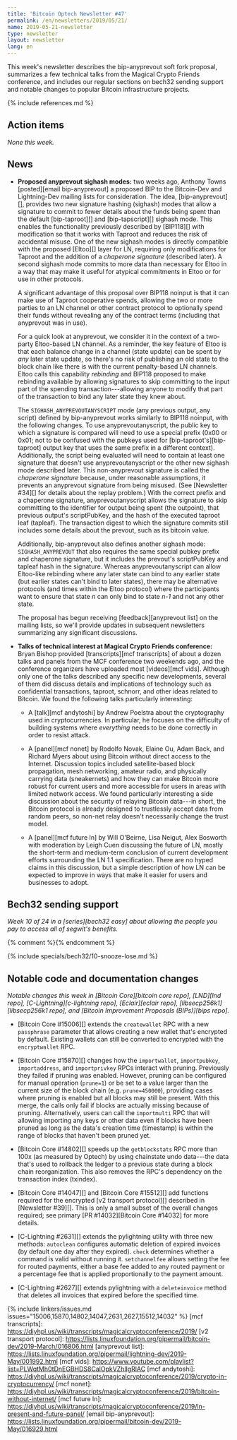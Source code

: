 ```yaml
---
title: 'Bitcoin Optech Newsletter #47'
permalink: /en/newsletters/2019/05/21/
name: 2019-05-21-newsletter
type: newsletter
layout: newsletter
lang: en
---
```

This week's newsletter describes the bip-anyprevout soft fork proposal, summarizes
a few technical talks from the Magical Crypto Friends conference, and
includes our regular sections on bech32 sending support and notable
changes to popular Bitcoin infrastructure projects.

{% include references.md %}

## Action items

*None this week.*

## News

- **Proposed anyprevout sighash modes:** two weeks ago, Anthony Towns
  [posted][email bip-anyprevout] a proposed BIP to the Bitcoin-Dev and Lightning-Dev mailing
  lists for consideration.  The idea, [bip-anyprevout][], provides two
  new signature hashing (sighash) modes that allow a signature to commit
  to fewer details about the funds being spent than the default
  [bip-taproot][] and [bip-tapscript][] sighash mode.  This enables the
  functionality previously described by [BIP118][] with modification so
  that it works with Taproot and reduces the risk of accidental misuse.  One of
  the new sighash modes is
  directly compatible with the proposed [Eltoo][] layer for LN,
  requiring only modifications for Taproot and the addition of a
  *chaperone signature* (described later).  A second sighash mode
  commits to more data than necessary for Eltoo in a way that may make
  it useful for atypical commitments in Eltoo or for use in other protocols.

    A significant advantage of this proposal over BIP118 noinput is that
    it can make use of Taproot cooperative spends, allowing the two or
    more parties to an LN channel or other contract protocol to optionally spend
    their funds without revealing any of the contract terms (including
    that anyprevout was in use).

    For a quick look at anyprevout, we consider it in the context of a
    two-party Eltoo-based LN channel.  As a reminder, the key feature of
    Eltoo is that each balance change in a channel (state update) can be
    spent by *any* later state update, so there's no risk of publishing an
    old state to the block chain like there is with the current
    penalty-based LN channels.  Eltoo calls this capability *rebinding*
    and BIP118 proposed to make rebinding available by allowing
    signatures to skip committing to the input part of the spending
    transaction---allowing anyone to modify that part of the
    transaction to bind any later state they knew about.

    The `SIGHASH_ANYPREVOUTANYSCRIPT` mode (any previous output, any
    script) defined by bip-anyprevout works similarly to BIP118 noinput,
    with the following changes.  To use anyprevoutanyscript, the public
    key to which a signature is compared will need to use a special
    prefix (0x00 or 0x01; not to be confused with the pubkeys used for
    [bip-taproot's][bip-taproot] output key that uses the same prefix in
    a different context).  Additionally, the script being evaluated will
    need to contain at least one signature that doesn't use
    anyprevoutanyscript or the other new sighash mode described later.
    This non-anyprevout signature is called the *chaperone signature*
    because, under reasonable assumptions, it prevents an anyprevout
    signature from being misused.  (See [Newsletter #34][] for details
    about the replay problem.)  With the correct prefix and a chaperone
    signature, anyprevoutanyscript allows the signature to skip
    committing to the identifier for output being spent (the outpoint),
    that previous output's scriptPubKey, and the hash of the executed
    taproot leaf (tapleaf).  The transaction digest to which the signature commits still includes
    some details about the prevout, such as its bitcoin value.

    Additionally, bip-anyprevout also defines another sighash mode:
    `SIGHASH_ANYPREVOUT` that also requires the same special pubkey
    prefix and chaperone signature, but it includes the prevout's
    scriptPubKey and tapleaf hash in the signature.  Whereas
    anyprevoutanyscript can allow Eltoo-like rebinding where any later
    state can bind to any earlier state (but earlier states can't bind
    to later states), there may be alternative protocols (and times
    within the Eltoo protocol) where the participants want to ensure
    that state *n* can only bind to state *n-1* and not any other state.

    The proposal has begun receiving [feedback][anyprevout list] on the
    mailing lists, so we'll provide updates in subsequent newsletters
    summarizing any significant discussions.

- **Talks of technical interest at Magical Crypto Friends conference:**
  Bryan Bishop provided [transcripts][mcf transcripts] of about a dozen
  talks and panels from the MCF conference two weekends ago, and the
  conference organizers have uploaded most [videos][mcf vids].  Although
  only one of the talks described any specific new developments, several
  of them did discuss details and implications of technology such as
  confidential transactions, taproot, schnorr, and other ideas related
  to Bitcoin.  We found the following talks particularly interesting:

    - A [talk][mcf andytoshi] by Andrew Poelstra about the cryptography used in
      cryptocurrencies.  In particular, he focuses on the difficulty of
      building systems where *everything* needs to be done correctly in
      order to resist attack.

    - A [panel][mcf nonet] by Rodolfo Novak, Elaine Ou, Adam
      Back, and Richard Myers about using Bitcoin without direct access
      to the Internet.  Discussion topics included satellite-based block
      propagation, mesh networking, amateur radio, and physically
      carrying data (sneakernets) and how they can make Bitcoin more
      robust for current users and more accessible for users in areas
      with limited network access.  We found particularly interesting a
      side discussion about the security of relaying Bitcoin data---in
      short, the Bitcoin protocol is already designed to trustlessly
      accept data from random peers, so non-net relay doesn't
      necessarily change the trust model.

   - A [panel][mcf future ln] by Will O'Beirne, Lisa Neigut, Alex Bosworth with
     moderation by Leigh Cuen discussing the future of LN, mostly the
     short-term and medium-term conclusion of current development
     efforts surrounding the LN 1.1 specification.  There are no hyped
     claims in this discussion, but a simple description of how LN can be
     expected to improve in ways that make it easier for users and
     businesses to adopt.

## Bech32 sending support

*Week 10 of 24 in a [series][bech32 easy] about allowing the people
you pay to access all of segwit's benefits.*

{% comment %}<!-- weekly reminder for harding: check Bech32 Adoption
wiki page for changes -->{% endcomment %}

{% include specials/bech32/10-snooze-lose.md %}

## Notable code and documentation changes

*Notable changes this week in [Bitcoin Core][bitcoin core repo],
[LND][lnd repo], [C-Lightning][c-lightning repo], [Eclair][eclair repo],
[libsecp256k1][libsecp256k1 repo], and [Bitcoin Improvement Proposals
(BIPs)][bips repo].*

- [Bitcoin Core #15006][] extends the `createwallet` RPC with a new
  `passphrase` parameter that allows creating a new wallet that's
  encrypted by default.  Existing wallets can still be converted to
  encrypted with the `encryptwallet` RPC.

- [Bitcoin Core #15870][] changes how the `importwallet`,
  `importpubkey`, `importaddress`, and `importprivkey` RPCs interact
  with pruning.  Previously they failed if pruning was enabled.
  However, pruning can be configured for manual operation
  (`prune=1`) or be set to a value larger than the current size of the
  block chain (e.g. `prune=450000`), providing cases where pruning is
  enabled but all blocks may still be present.  With this merge, the
  calls only fail if blocks are actually missing because of pruning.
  Alternatively, users can call the `importmulti`
  RPC that will allowing importing any keys or other data even if blocks
  have been pruned as long as the data's creation time (timestamp) is
  within the range of blocks that haven't been pruned yet.

- [Bitcoin Core #14802][] speeds up the `getblockstats` RPC more than
  100x (as measured by Optech) by using chainstate undo data---the data
  that's used to rollback the ledger to a previous state during a block
  chain reorganization.  This also removes the RPC's dependency on the
  transaction index (txindex).

- [Bitcoin Core #14047][] and [Bitcoin Core #15512][] add functions
  required for the encrypted [v2 transport protocol][] described in
  [Newsletter #39][].  This is only a small subset of the overall
  changes required; see primary [PR #14032][Bitcoin Core #14032] for
  more details.

- [C-Lightning #2631][] extends the pylightning utility with three new
  methods: `autoclean` configures automatic deletion of expired invoices
  (by default one day after they expired).  `check` determines whether a
  command is valid without running it.  `setchannelfee` allows setting
  the fee for routed payments, either a base fee added to any routed
  payment or a percentage fee that is applied proportionally to the
  payment amount.

- [C-Lightning #2627][] extends pylightning with a `deleteinvoice`
  method that deletes all invoices that expired before the specified
  time.

{% include linkers/issues.md issues="15006,15870,14802,14047,2631,2627,15512,14032" %}
[mcf transcripts]: https://diyhpl.us/wiki/transcripts/magicalcryptoconference/2019/
[v2 transport protocol]: https://lists.linuxfoundation.org/pipermail/bitcoin-dev/2019-March/016806.html
[anyprevout list]: https://lists.linuxfoundation.org/pipermail/lightning-dev/2019-May/001992.html
[mcf vids]: https://www.youtube.com/playlist?list=PLWqtMh0tDnEGBHDS8CalOpkVZhlIgRlAC
[mcf andytoshi]: https://diyhpl.us/wiki/transcripts/magicalcryptoconference/2019/crypto-in-cryptocurrency/
[mcf nonet]: https://diyhpl.us/wiki/transcripts/magicalcryptoconference/2019/bitcoin-without-internet/
[mcf future ln]: https://diyhpl.us/wiki/transcripts/magicalcryptoconference/2019/ln-present-and-future-panel/
[email bip-anyprevout]: https://lists.linuxfoundation.org/pipermail/bitcoin-dev/2019-May/016929.html
